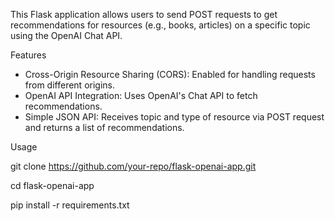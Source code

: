 This Flask application allows users to send POST requests to get recommendations for resources (e.g., books, articles) on a specific topic using the OpenAI Chat API.

Features

- Cross-Origin Resource Sharing (CORS): Enabled for handling requests from different origins.
- OpenAI API Integration: Uses OpenAI's Chat API to fetch recommendations.
- Simple JSON API: Receives topic and type of resource via POST request and returns a list of recommendations.

Usage

git clone https://github.com/your-repo/flask-openai-app.git

cd flask-openai-app

pip install -r requirements.txt
